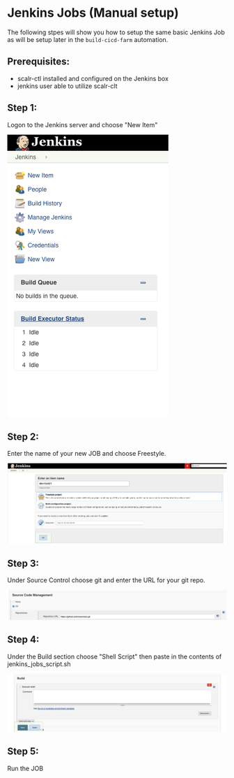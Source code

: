# Jenkins Jobs (Manual setup)
The following stpes will show you how to setup the same basic Jenkins Job as will be setup later in the `build-cicd-farm` automation.

## Prerequisites:
- scalr-ctl installed and configured on the Jenkins box  
- jenkins user able to utilize scalr-clt  

## Step 1:
Logon to the Jenkins server and choose "New Item"  

![Image description](https://github.com/scalr-tutorials/ci-cd-training/blob/master/Day2/Jenkins-manual-setup/images/newitem.png)  

## Step 2:  
Enter the name of your new JOB and choose Freestyle.  

![Image description](https://github.com/scalr-tutorials/ci-cd-training/blob/master/Day2/Jenkins-manual-setup/images/newjob.png)

## Step 3:  
Under Source Control choose git and enter the URL for your git repo.  

![Image description](https://github.com/scalr-tutorials/ci-cd-training/blob/master/Day2/Jenkins-manual-setup/images/gitsetup.png)

## Step 4:
Under the Build section choose "Shell Script" then paste in the contents of jenkins_jobs_script.sh  

![Image description](https://github.com/scalr-tutorials/ci-cd-training/blob/master/Day2/Jenkins-manual-setup/images/build_script.png)

## Step 5:
Run the JOB
